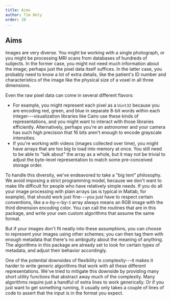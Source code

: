 ```yaml
---
title: Aims
author: Tim Holy
order: 20
...
```


## Aims

Images are very diverse.  You might be working with a single photograph, or you
might be processing MRI scans from databases of hundreds of subjects.  In the
former case, you might not need much information about the image; perhaps just
the pixel data itself suffices.  In the latter case, you probably need to know a
lot of extra details, like the patient's ID number and characteristics of the
image like the physical size of a voxel in all three dimensions.

Even the raw pixel data can come in several different flavors:
- For example, you might represent each pixel as a `Uint32` because you are
encoding red, green, and blue in separate 8-bit words within each
integer---visualization libraries like Cairo use these kinds of representations,
and you might want to interact with those libraries efficiently.  Alternatively,
perhaps you're an astronomer and your camera has such high precision that 16
bits aren't enough to encode grayscale intensities.
- If you're working with videos (images collected over time), you might have
arrays that are too big to load into memory at once.  You still need to be able
to "talk about" the array as a whole, but it may not be trivial to adjust the
byte-level representation to match some pre-conceived storage order.

To handle this diversity, we've endeavored to take a "big tent" philosophy.  We
avoid imposing a strict programming model, because we don't want to make life
difficult for people who have relatively simple needs.  If you do all your image
processing with plain arrays (as is typical in Matlab, for example), that should
work just fine---you just have to respect certain conventions, like a
`m`-by-`n`-by-`3` array always means an RGB image with the third dimension
encoding color.  You can call the routines that are in this package, and write
your own custom algorithms that assume the same format.

But if your images don't fit neatly into these assumptions, you can choose to
represent your images using other schemes; you can then tag them with enough
metadata that there's no ambiguity about the meaning of anything.  The
algorithms in this package are already set to look for certain types of
metadata, and adjust their behavior accordingly.

One of the potential downsides of flexibility is complexity---it makes it harder
to write generic algorithms that work with all these different representations.
We've tried to mitigate this downside by providing many short utility functions
that abstract away much of the complexity.  Many algorithms require just a
handful of extra lines to work generically.  Or if you just want to get
something running, it usually only takes a couple of lines of code to assert
that the input is in the format you expect.
